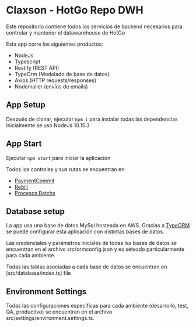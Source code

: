 # Claxson - HotGo Repo DWH

Este repositorio contiene todos los servicios de backend necesarios para controlar y mantener el datawarehouse de HotGo

Esta app corre los siguientes productos:
* NodeJs 
* Typescript 
* Restify (REST API)
* TypeOrm (Modelado de base de datos)
* Axios (HTTP requests/responses)
* Nodemailer (envíos de emails)

## App Setup

Después de clonar, ejecutar `npm i` para instalar todas las dependencias
Inicialmente se usó NodeJs 10.15.3

## App Start

Ejecutar `npm start` para iniciar la aplicación

Todos los controles y sus rutas se encuentran en:
* [PaymentCommit](src/controllers/payment_commit.controller.ts)
* [Rebill](src/controllers/rebill.controller.ts)
* [Procesos Batchs](src/controllers/proceso_batch.controller.ts)

## Database setup

La app usa una base de datos MySql hosteada en AWS.
Gracias a [TypeORM](https://github.com/typeorm/typeorm) se puede configurar esta aplicación con distintas bases de datos.

Las credenciales y parámetros iniciales de todas las bases de datos se encuentran en el archivo src/ormconfig.json y es seteado particularmente para cada ambiente.

Todas las tablas asociadas a cada base de datos se encuentran en [src/database/index.ts] file

## Environment Settings

Todas las configuraciones específicas para cada ambiente (desarrollo, test, QA, productivo) se encuentran en el archivo src/settings/environment.settings.ts.